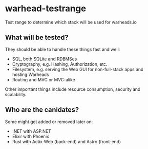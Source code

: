 # warhead-testrange
Test range to determine which stack will be used for warheads.io

## What will be tested?
They should be able to handle these things fast and well:
* SQL, both SQLite and RDBMSes
* Cryptography, e.g. Hashing, Authorization, etc.
* Filesystem, e.g. serving the Web GUI for non-full-stack apps and hosting Warheads
* Routing and MVC or MVC-alike

Other important things include resource consumption, security and scalability.

## Who are the canidates?
Some might get added or removed later on:
* .NET with ASP.NET
* Elixir with Phoenix
* Rust with Actix-Web (back-end) and Astro (front-end)
